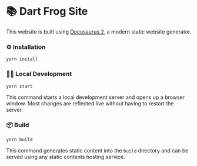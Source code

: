 # 📚 Dart Frog Site

This website is built using [Docusaurus 2](https://docusaurus.io/), a modern static website generator.

### ⚙️ Installation

```
yarn install
```

### 🧑‍💻 Local Development

```
yarn start
```

This command starts a local development server and opens up a browser window. Most changes are reflected live without having to restart the server.

### 📦 Build

```
yarn build
```

This command generates static content into the `build` directory and can be served using any static contents hosting service.
